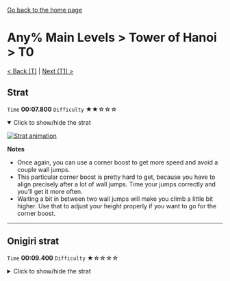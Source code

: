 [Go back to the home page](https://github.com/Doublevil/scbspeedrun)

# Any% Main Levels > Tower of Hanoi > T0

[< Back (T)](https://github.com/Doublevil/scbspeedrun/blob/main/levels/any_ml/T/T.md) | [Next (T1) >](https://github.com/Doublevil/scbspeedrun/blob/main/levels/any_ml/T/T1.md)

## Strat

`Time` **00:07.800** `Difficulty` ★★☆☆☆
<details open>
  <summary>Click to show/hide the strat</summary>

  [![Strat animation](https://github.com/Doublevil/scbspeedrun/blob/main/media/levels/T/T0_Strat.webp)](https://github.com/Doublevil/scbspeedrun/blob/main/media/levels/T/T0_Strat.mp4?raw=true)

  **Notes**
  - Once again, you can use a corner boost to get more speed and avoid a couple wall jumps.
  - This particular corner boost is pretty hard to get, because you have to align precisely after a lot of wall jumps. Time your jumps correctly and you'll get it more often.
  - Waiting a bit in between two wall jumps will make you climb a little bit higher. Use that to adjust your height properly if you want to go for the corner boost.
</details>

---
## Onigiri strat

`Time` **00:09.400** `Difficulty` ★☆☆☆☆
<details>
  <summary>Click to show/hide the strat</summary>

  [![Strat animation](https://github.com/Doublevil/scbspeedrun/blob/main/media/levels/T/T0_Onigiri.webp)](https://github.com/Doublevil/scbspeedrun/blob/main/media/levels/T/T0_Onigiri.mp4?raw=true)

  **Notes**
  - Once again, you can use a corner boost to get more speed and avoid a couple wall jumps.
  - This particular corner boost is pretty hard to get, because you have to align precisely after a lot of wall jumps. Time your jumps correctly and you'll get it more often.
  - Waiting a bit in between two wall jumps will make you climb a little bit higher. Use that to adjust your height properly if you want to go for the corner boost.
</details>
